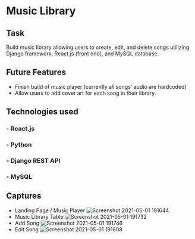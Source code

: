# Music Library

## Task
  Build music library allowing users to create, edit, and delete songs utilizing Django framework, React.js (front end), and MySQL database.
  
 ## Future Features
 - Finish build of music player (currently all songs' audio are hardcoded)
 - Allow users to add cover art for each song in their library.
  
 ## Technologies used
 ### - React.js
 ### - Python
 ### - Django REST API
 ### - MySQL
 
 ## Captures
   - Landing Page / Music Player ![Screenshot 2021-05-01 191644](https://user-images.githubusercontent.com/76887873/116801068-f0748200-aab2-11eb-87be-c590534ed06b.jpg)
   - Music Library Table ![Screenshot 2021-05-01 191732](https://user-images.githubusercontent.com/76887873/116801076-fa968080-aab2-11eb-8039-c30323d0adb9.jpg)
   - Add Song ![Screenshot 2021-05-01 191746](https://user-images.githubusercontent.com/76887873/116801080-0124f800-aab3-11eb-84e9-5a42b62a5260.jpg)
   - Edit Song ![Screenshot 2021-05-01 191808](https://user-images.githubusercontent.com/76887873/116801083-05e9ac00-aab3-11eb-8f3d-d20589bc5d87.jpg)




